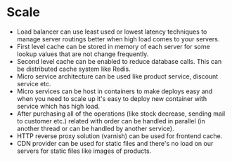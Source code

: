 # Scale

- Load balancer can use least used or lowest latency techniques to manage server routings better when high load comes to your servers.
- First level cache can be stored in memory of each server for some lookup values that are not change frequently.
- Second level cache can be enabled to reduce database calls. This can be distributed cache system like Redis.
- Micro service architecture can be used like product service, discount service etc.
- Micro services can be host in containers to make deploys easy and when you need to scale up it's easy to deploy new container with service which has high load.
- After purchasing all of the operations (like stock decrease, sending mail to customer etc.) related with order can be handled in parallel (in another thread or can be handled by another service).
- HTTP reverse proxy solution (varnish) can be used for frontend cache.
- CDN provider can be used for static files and there's no load on our servers for static files like images of products.